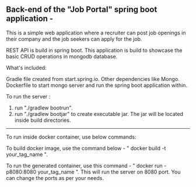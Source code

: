 Back-end of the "Job Portal" spring boot application -
------------------------------------------------------
This is a simple web application where a recruiter can post job openings in their company and the job seekers can apply for the job.

REST API is build in spring boot. This application is build to showcase the basic CRUD operations in mongodb database.

What's included:

Gradle file created from start.spring.io.
Other dependencies like Mongo.
Dockerfile to start mongo server and run the spring boot application within.

To run the server :

1. run "./gradlew bootrun".
2. run "./gradlew bootjar" to create executable jar. The jar will be located inside build directories.
-------------------------------------------------------------------------------------------------
To run inside docker container, use below commands:

To build docker image, use the command below - " docker build -t your_tag_name ".

To run the generated container, use this command - " docker run -p8080:8080 your_tag_name ". This will run the server on 8080 port. You can change the ports as per your needs.
